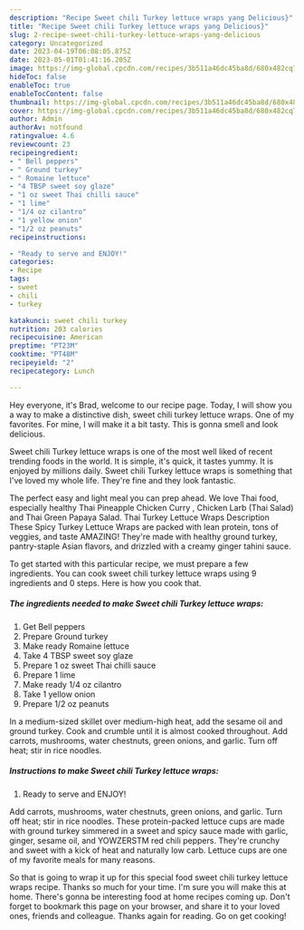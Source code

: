 ```yaml
---
description: "Recipe Sweet chili Turkey lettuce wraps yang Delicious}"
title: "Recipe Sweet chili Turkey lettuce wraps yang Delicious}"
slug: 2-recipe-sweet-chili-turkey-lettuce-wraps-yang-delicious
category: Uncategorized
date: 2023-04-19T06:08:05.875Z
date: 2023-05-01T01:41:16.205Z
image: https://img-global.cpcdn.com/recipes/3b511a46dc45ba8d/680x482cq70/sweet-chili-turkey-lettuce-wraps-recipe-main-photo.jpg
hideToc: false
enableToc: true
enableTocContent: false
thumbnail: https://img-global.cpcdn.com/recipes/3b511a46dc45ba8d/680x482cq70/sweet-chili-turkey-lettuce-wraps-recipe-main-photo.jpg
cover: https://img-global.cpcdn.com/recipes/3b511a46dc45ba8d/680x482cq70/sweet-chili-turkey-lettuce-wraps-recipe-main-photo.jpg
author: Admin
authorAv: notfound
ratingvalue: 4.6
reviewcount: 23
recipeingredient:
- " Bell peppers"
- " Ground turkey"
- " Romaine lettuce"
- "4 TBSP sweet soy glaze"
- "1 oz sweet Thai chilli sauce"
- "1 lime"
- "1/4 oz cilantro"
- "1 yellow onion"
- "1/2 oz peanuts"
recipeinstructions:

- "Ready to serve and ENJOY!"
categories:
- Recipe
tags:
- sweet
- chili
- turkey

katakunci: sweet chili turkey 
nutrition: 203 calories
recipecuisine: American
preptime: "PT23M"
cooktime: "PT48M"
recipeyield: "2"
recipecategory: Lunch

---
```



Hey everyone, it's Brad, welcome to our recipe page. Today, I will show you a way to make a distinctive dish, sweet chili turkey lettuce wraps. One of my favorites. For mine, I will make it a bit tasty. This is gonna smell and look delicious.

Sweet chili Turkey lettuce wraps is one of the most well liked of recent trending foods in the world. It is simple, it's quick, it tastes yummy. It is enjoyed by millions daily. Sweet chili Turkey lettuce wraps is something that I've loved my whole life. They're fine and they look fantastic.

The perfect easy and light meal you can prep ahead. We love Thai food, especially healthy Thai Pineapple Chicken Curry , Chicken Larb (Thai Salad) and Thai Green Papaya Salad. Thai Turkey Lettuce Wraps Description These Spicy Turkey Lettuce Wraps are packed with lean protein, tons of veggies, and taste AMAZING! They&#39;re made with healthy ground turkey, pantry-staple Asian flavors, and drizzled with a creamy ginger tahini sauce.


To get started with this particular recipe, we must prepare a few ingredients. You can cook sweet chili turkey lettuce wraps using 9 ingredients and 0 steps. Here is how you cook that.

<!--inarticleads1-->

##### The ingredients needed to make Sweet chili Turkey lettuce wraps:

1. Get  Bell peppers
1. Prepare  Ground turkey
1. Make ready  Romaine lettuce
1. Take 4 TBSP sweet soy glaze
1. Prepare 1 oz sweet Thai chilli sauce
1. Prepare 1 lime
1. Make ready 1/4 oz cilantro
1. Take 1 yellow onion
1. Prepare 1/2 oz peanuts


In a medium-sized skillet over medium-high heat, add the sesame oil and ground turkey. Cook and crumble until it is almost cooked throughout. Add carrots, mushrooms, water chestnuts, green onions, and garlic. Turn off heat; stir in rice noodles. 

<!--inarticleads2-->

##### Instructions to make Sweet chili Turkey lettuce wraps:


1. Ready to serve and ENJOY!

Add carrots, mushrooms, water chestnuts, green onions, and garlic. Turn off heat; stir in rice noodles. These protein-packed lettuce cups are made with ground turkey simmered in a sweet and spicy sauce made with garlic, ginger, sesame oil, and YOWZERSTM red chili peppers. They&#39;re crunchy and sweet with a kick of heat and naturally low carb. Lettuce cups are one of my favorite meals for many reasons. 

So that is going to wrap it up for this special food sweet chili turkey lettuce wraps recipe. Thanks so much for your time. I'm sure you will make this at home. There's gonna be interesting food at home recipes coming up. Don't forget to bookmark this page on your browser, and share it to your loved ones, friends and colleague. Thanks again for reading. Go on get cooking!
